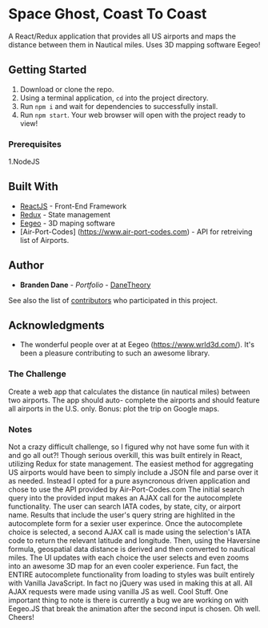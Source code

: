 # Space Ghost, Coast To Coast
A React/Redux application that provides all US airports and maps the distance between them in Nautical miles. Uses 3D mapping software Eegeo!


## Getting Started

1. Download or clone the repo.
2. Using a terminal application, <code>cd</code> into the project directory.
3. Run <code>npm i</code> and wait for dependencies to successfully install.
4. Run <code>npm start</code>. Your web browser will open with the project ready to view!

### Prerequisites

1.NodeJS

## Built With

* [ReactJS](https://facebook.github.io/react/) - Front-End Framework
* [Redux](http://redux.js.org/) - State management
* [Eegeo](https://www.wrld3d.com/) - 3D maping software
* [Air-Port-Codes] (https://www.air-port-codes.com) - API for retreiving list of Airports.

## Author

* **Branden Dane** - *Portfolio* - [DaneTheory](http://DaneTheory.com)

See also the list of [contributors](https://github.com/your/project/contributors) who participated in this project.

## Acknowledgments

* The wonderful people over at at Eegeo (https://www.wrld3d.com/). It's been a pleasure contributing to such an awesome library.

### The Challenge

Create a web app that calculates the distance (in nautical miles) between two airports. The app should auto-
complete the airports and should feature all airports in the U.S. only. Bonus: plot the trip on Google maps.

### Notes

Not a crazy difficult challenge, so I figured why not have some fun with it and go all out?!
Though serious overkill, this was built entirely in React, utilizing Redux for state management.
The easiest method for aggregating US airports would have been to simply include a JSON file and parse over it as needed.
Instead I opted for a pure asyncronous driven application and chose to use the API provided by Air-Port-Codes.com
The initial search query into the provided input makes an AJAX call for the autocomplete functionality. The user can search IATA
codes, by state, city, or airport name. Results that include the user's query string are highlited in the autocomplete form for a sexier
user experince. Once the autocomplete choice is selected, a second AJAX call is made using the selection's IATA code to return the
relevant latitude and longitude. Then, using the Haversine formula, geospatial data distance is derived and then converted to
nautical miles. The UI updates with each choice the user selects and even zooms into an awesome 3D map for an even cooler experience.
Fun fact, the ENTIRE autocomplete functionality from loading to styles was built entirely with Vanilla JavaScript. In fact no jQuery
was used in making this at all. All AJAX requests were made using vanilla JS as well. Cool Stuff. One important thing to note is
there is currently a bug we are working on with Eegeo.JS that break the animation after the second input is chosen. Oh well.
Cheers!
